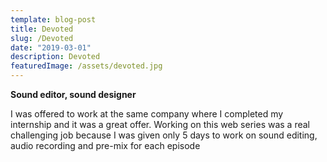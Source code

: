 ```yaml
---
template: blog-post
title: Devoted
slug: /Devoted
date: "2019-03-01"
description: Devoted
featuredImage: /assets/devoted.jpg
---
```


**Sound editor, sound designer**

I was offered to work at the same company where I completed my internship and it was a great offer. Working on this web series was a real challenging job because I was given only 5 days to work on sound editing, audio recording and pre-mix for each episode